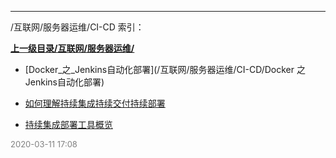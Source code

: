 
----

/互联网/服务器运维/CI-CD 索引：


**[上一级目录/互联网/服务器运维/](/互联网/服务器运维/)**

- [Docker_之_Jenkins自动化部署](/互联网/服务器运维/CI-CD/Docker 之 Jenkins自动化部署)

- [如何理解持续集成持续交付持续部署](/互联网/服务器运维/CI-CD/如何理解持续集成持续交付持续部署)

- [持续集成部署工具概览](/互联网/服务器运维/CI-CD/持续集成部署工具概览)


<font size=2 color='grey'> 2020-03-11 17:08 </font>